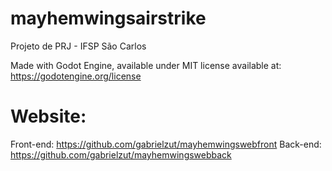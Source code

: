 ﻿# mayhemwingsairstrike
Projeto de PRJ - IFSP São Carlos

Made with Godot Engine, available under MIT license available at: https://godotengine.org/license

# Website:
Front-end: https://github.com/gabrielzut/mayhemwingswebfront
Back-end: https://github.com/gabrielzut/mayhemwingswebback
